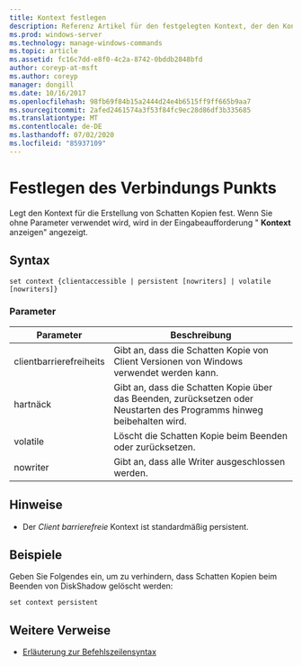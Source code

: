 ```yaml
---
title: Kontext festlegen
description: Referenz Artikel für den festgelegten Kontext, der den Kontext für die Erstellung von Schatten Kopien festlegt.
ms.prod: windows-server
ms.technology: manage-windows-commands
ms.topic: article
ms.assetid: fc16c7dd-e8f0-4c2a-8742-0bddb2848bfd
author: coreyp-at-msft
ms.author: coreyp
manager: dongill
ms.date: 10/16/2017
ms.openlocfilehash: 98fb69f84b15a2444d24e4b6515ff9ff665b9aa7
ms.sourcegitcommit: 2afed2461574a3f53f84fc9ec28d86df3b335685
ms.translationtype: MT
ms.contentlocale: de-DE
ms.lasthandoff: 07/02/2020
ms.locfileid: "85937109"
---
```

# <a name="set-contex"></a>Festlegen des Verbindungs Punkts

Legt den Kontext für die Erstellung von Schatten Kopien fest. Wenn Sie ohne Parameter verwendet wird, wird in der Eingabeaufforderung " **Kontext** anzeigen" angezeigt.



## <a name="syntax"></a>Syntax

```
set context {clientaccessible | persistent [nowriters] | volatile [nowriters]}
```

### <a name="parameters"></a>Parameter

|Parameter|Beschreibung|
|---------|-----------|
|clientbarrierefreiheits|Gibt an, dass die Schatten Kopie von Client Versionen von Windows verwendet werden kann.|
|hartnäck|Gibt an, dass die Schatten Kopie über das Beenden, zurücksetzen oder Neustarten des Programms hinweg beibehalten wird.|
|volatile|Löscht die Schatten Kopie beim Beenden oder zurücksetzen.|
|nowriter|Gibt an, dass alle Writer ausgeschlossen werden.|

## <a name="remarks"></a>Hinweise

-   Der *Client barrierefreie* Kontext ist standardmäßig persistent.

## <a name="examples"></a>Beispiele

Geben Sie Folgendes ein, um zu verhindern, dass Schatten Kopien beim Beenden von DiskShadow gelöscht werden:
```
set context persistent
```

## <a name="additional-references"></a>Weitere Verweise

- [Erläuterung zur Befehlszeilensyntax](command-line-syntax-key.md)
